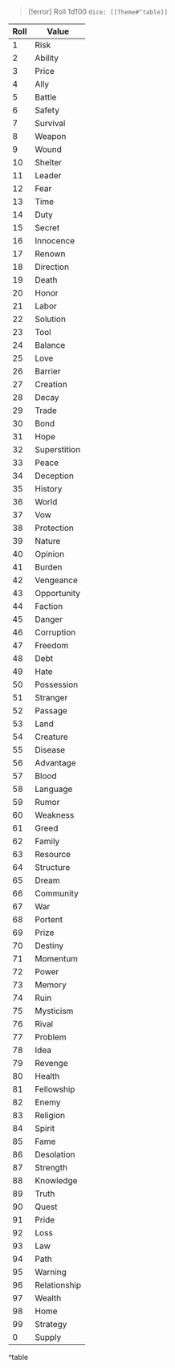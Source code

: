 >[!error] Roll 1d100
>`dice: [[Theme#^table]]`

| Roll| Value         |
| --- | ------------ |
| 1   | Risk             |
| 2   | Ability      |
| 3   | Price        |
| 4   | Ally         |
| 5   | Battle       |
| 6   | Safety       |
| 7   | Survival     |
| 8   | Weapon       |
| 9   | Wound        |
| 10  | Shelter      |
| 11  | Leader       |
| 12  | Fear         |
| 13  | Time         |
| 14  | Duty         |
| 15  | Secret       |
| 16  | Innocence    |
| 17  | Renown       |
| 18  | Direction    |
| 19  | Death        |
| 20  | Honor        |
| 21  | Labor        |
| 22  | Solution     |
| 23  | Tool         |
| 24  | Balance      |
| 25  | Love         |
| 26  | Barrier      |
| 27  | Creation     |
| 28  | Decay        |
| 29  | Trade        |
| 30  | Bond         |
| 31  | Hope         |
| 32  | Superstition |
| 33  | Peace        |
| 34  | Deception    |
| 35  | History      |
| 36  | World        |
| 37  | Vow          |
| 38  | Protection   |
| 39  | Nature       |
| 40  | Opinion      |
| 41  | Burden       |
| 42  | Vengeance    |
| 43  | Opportunity  |
| 44  | Faction      |
| 45  | Danger       |
| 46  | Corruption   |
| 47  | Freedom      |
| 48  | Debt         |
| 49  | Hate         |
| 50  | Possession   |
| 51  | Stranger     |
| 52  | Passage      |
| 53  | Land         |
| 54  | Creature     |
| 55  | Disease      |
| 56  | Advantage    |
| 57  | Blood        |
| 58  | Language     |
| 59  | Rumor        |
| 60  | Weakness     |
| 61  | Greed        |
| 62  | Family       |
| 63  | Resource     |
| 64  | Structure    |
| 65  | Dream        |
| 66  | Community    |
| 67  | War          |
| 68  | Portent      |
| 69  | Prize        |
| 70  | Destiny      |
| 71  | Momentum     |
| 72  | Power        |
| 73  | Memory       |
| 74  | Ruin         |
| 75  | Mysticism    |
| 76  | Rival        |
| 77  | Problem      |
| 78  | Idea         |
| 79  | Revenge      |
| 80  | Health       |
| 81  | Fellowship   |
| 82  | Enemy        |
| 83  | Religion     |
| 84  | Spirit       |
| 85  | Fame         |
| 86  | Desolation   |
| 87  | Strength     |
| 88  | Knowledge    |
| 89  | Truth        |
| 90  | Quest        |
| 91  | Pride        |
| 92  | Loss         |
| 93  | Law          |
| 94  | Path         |
| 95  | Warning      |
| 96  | Relationship |
| 97  | Wealth       |
| 98  | Home         |
| 99  | Strategy     |
| 0   | Supply       |
^table
